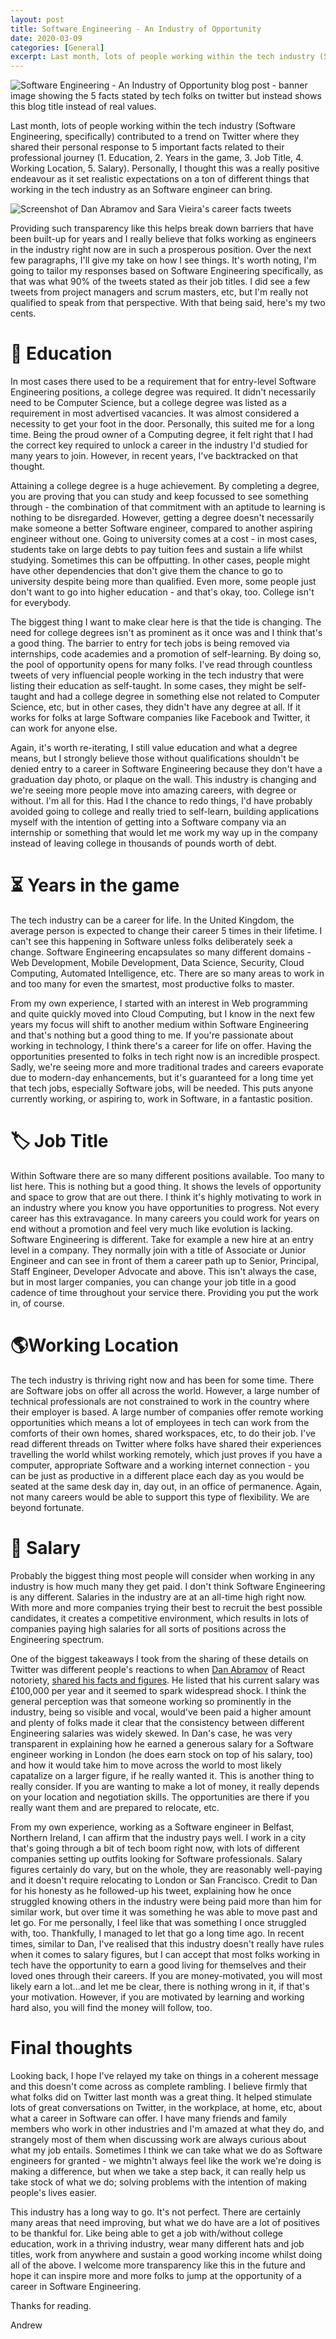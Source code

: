 ```yaml
---
layout: post
title: Software Engineering - An Industry of Opportunity
date: 2020-03-09
categories: [General]
excerpt: Last month, lots of people working within the tech industry (Software Engineering, specifically) contributed to a trend on Twitter where they shared their personal response to 5 important facts related to their professional journey (1. Education, 2. Years in the game, 3. Job Title, 4. Working Location, 5. Salary). Personally, I thought this was a really positive endeavour as it set realistic expectations on a ton of different things that working in the tech industry as an Software engineer can bring.
---
```


![Software Engineering - An Industry of Opportunity blog post - banner image showing the 5 facts stated by tech folks on twitter but instead shows this blog title instead of real values.](../../../../images/2020-03-08.svg "Software Engineering - An Industry of Opportunity blog post - banner image showing the 5 facts stated by tech folks on twitter but instead shows this blog title instead of real values.")

Last month, lots of people working within the tech industry (Software Engineering, specifically) contributed to a trend on Twitter where they shared their personal response to 5 important facts related to their professional journey (1. Education, 2. Years in the game, 3. Job Title, 4. Working Location, 5. Salary). Personally, I thought this was a really positive endeavour as it set realistic expectations on a ton of different things that working in the tech industry as an Software engineer can bring.

![Screenshot of Dan Abramov and Sara Vieira's career facts tweets](../../../../images/2020-03-08-img1.png "Screenshot of Dan Abramov and Sara Vieira's career facts tweets")

Providing such transparency like this helps break down barriers that have been built-up for years and I really believe that folks working as engineers in the industry right now are in such a prosperous position. Over the next few paragraphs, I'll give my take on how I see things. It's worth noting, I'm going to tailor my responses based on Software Engineering specifically, as that was what 90% of the tweets stated as their job titles. I did see a few tweets from project managers and scrum masters, etc, but I'm really not qualified to speak from that perspective. With that being said, here's my two cents.

# 🏫 Education
In most cases there used to be a requirement that for entry-level Software Engineering positions, a college degree was required. It didn't necessarily need to be Computer Science, but a college degree was listed as a requirement in most advertised vacancies. It was almost considered a necessity to get your foot in the door. Personally, this suited me for a long time. Being the proud owner of a Computing degree, it felt right that I had the correct key required to unlock a career in the industry I'd studied for many years to join. However, in recent years, I've backtracked on that thought. 

Attaining a college degree is a huge achievement. By completing a degree, you are proving that you can study and keep focussed to see something through - the combination of that commitment with an aptitude to learning is nothing to be disregarded. However, getting a degree doesn't necessarily make someone a better Software engineer, compared to another aspiring engineer without one. Going to university comes at a cost - in most cases, students take on large debts to pay tuition fees and sustain a life whilst studying. Sometimes this can be offputting. In other cases, people might have other dependencies that don't give them the chance to go to university despite being more than qualified. Even more, some people just don't want to go into higher education - and that's okay, too. College isn't for everybody.

The biggest thing I want to make clear here is that the tide is changing. The need for college degrees isn't as prominent as it once was and I think that's a good thing. The barrier to entry for tech jobs is being removed via internships, code academies and a promotion of self-learning. By doing so, the pool of opportunity opens for many folks. I've read through countless tweets of very influencial people working in the tech industry that were listing their education as self-taught. In some cases, they might be self-taught and had a college degree in something else not related to Computer Science, etc, but in other cases, they didn't have any degree at all. If it works for folks at large Software companies like Facebook and Twitter, it can work for anyone else.

Again, it's worth re-iterating, I still value education and what a degree means, but I strongly believe those without qualifications shouldn't be denied entry to a career in Software Engineering because they don't have a graduation day photo, or plaque on the wall. This industry is changing and we're seeing more people move into amazing careers, with degree or without. I'm all for this. Had I the chance to redo things, I'd have probably avoided going to college and really tried to self-learn, building applications myself with the intention of getting into a Software company via an internship or something that would let me work my way up in the company instead of leaving college in thousands of pounds worth of debt.

# ⏳ Years in the game
The tech industry can be a career for life. In the United Kingdom, the average person is expected to change their career 5 times in their lifetime. I can't see this happening in Software unless folks deliberately seek a change. Software Engineering encapsulates so many different domains - Web Development, Mobile Development, Data Science, Security, Cloud Computing, Automated Intelligence, etc. There are so many areas to work in and too many for even the smartest, most productive folks to master.

From my own experience, I started with an interest in Web programming and quite quickly moved into Cloud Computing, but I know in the next few years my focus will shift to another medium within Software Engineering and that's nothing but a good thing to me. If you're passionate about working in technology, I think there's a career for life on offer. Having the opportunities presented to folks in tech right now is an incredible prospect. Sadly, we're seeing more and more traditional trades and careers evaporate due to modern-day enhancements, but it's guaranteed for a long time yet that tech jobs, especially Software jobs, will be needed. This puts anyone currently working, or aspiring to, work in Software, in a fantastic position.

# 🏷 Job Title
Within Software there are so many different positions available. Too many to list here. This is nothing but a good thing. It shows the levels of opportunity and space to grow that are out there. I think it's highly motivating to work in an industry where you know you have opportunities to progress. Not every career has this extravagance. In many careers you could work for years on end without a promotion and feel very much like evolution is lacking. Software Engineering is different. Take for example a new hire at an entry level in a company. They normally join with a title of Associate or Junior Engineer and can see in front of them a career path up to Senior, Principal, Staff Engineer, Developer Advocate and above. This isn't always the case, but in most larger companies, you can change your job title in a good cadence of time throughout your service there. Providing you put the work in, of course.

# 🌎Working Location
The tech industry is thriving right now and has been for some time. There are Software jobs on offer all across the world. However, a large number of technical professionals are not constrained to work in the country where their employer is based. A large number of companies offer remote working opportunities which means a lot of employees in tech can work from the comforts of their own homes, shared workspaces, etc, to do their job. I've read different threads on Twitter where folks have shared their experiences travelling the world whilst working remotely, which just proves if you have a computer, appropriate Software and a working internet connection - you can be just as productive in a different place each day as you would be seated at the same desk day in, day out, in an office of permanence. Again, not many careers would be able to support this type of flexibility. We are beyond fortunate.

# 💸 Salary
Probably the biggest thing most people will consider when working in any industry is how much many they get paid. I don't think Software Engineering is any different. Salaries in the industry are at an all-time high right now. With more and more companies trying their best to recruit the best possible candidates, it creates a competitive environment, which results in lots of companies paying high salaries for all sorts of positions across the Engineering spectrum.

One of the biggest takeaways I took from the sharing of these details on Twitter was different people's reactions to when [Dan Abramov](https://twitter.com/dan_abramov) of React notoriety, [shared his facts and figures](https://twitter.com/dan_abramov/status/1228454264915271683?s=20). He listed that his current salary was £100,000 per year and it seemed to spark widespread shock. I think the general perception was that someone working so prominently in the industry, being so visible and vocal, would've been paid a higher amount and plenty of folks made it clear that the consistency between different Engineering salaries was widely skewed. In Dan's case, he was very transparent in explaining how he earned a generous salary for a Software engineer working in London (he does earn stock on top of his salary, too) and how it would take him to move across the world to most likely capatalize on a larger figure, if he really wanted it. This is another thing to really consider. If you are wanting to make a lot of money, it really depends on your location and negotiation skills. The opportunities are there if you really want them and are prepared to relocate, etc.

From my own experience, working as a Software engineer in Belfast, Northern Ireland, I can affirm that the industry pays well. I work in a city that's going through a bit of tech boom right now, with lots of different companies setting up outfits looking for Software professionals. Salary figures certainly do vary, but on the whole, they are reasonably well-paying and it doesn't require relocating to London or San Francisco. Credit to Dan for his honesty as he followed-up his tweet, explaining how he once struggled knowing others in the industry were being paid more than him for similar work, but over time it was something he was able to move past and let go. For me personally, I feel like that was something I once struggled with, too. Thankfully, I managed to let that go a long time ago. In recent times, similar to Dan, I've realised that this industry doesn't really have rules when it comes to salary figures, but I can accept that most folks working in tech have the opportunity to earn a good living for themselves and their loved ones through their careers. If you are money-motivated, you will most likely earn a lot...and let me be clear, there is nothing wrong in it, if that's your motivation. However, if you are motivated by learning and working hard also, you will find the money will follow, too.

# Final thoughts
Looking back, I hope I've relayed my take on things in a coherent message and this doesn't come across as complete rambling. I believe firmly that what folks did on Twitter last month was a great thing. It helped stimulate lots of great conversations on Twitter, in the workplace, at home, etc, about what a career in Software can offer. I have many friends and family members who work in other industries and I'm amazed at what they do, and strangely most of them when discussing work are always curious about what my job entails. Sometimes I think we can take what we do as Software engineers for granted - we mightn't always feel like the work we're doing is making a difference, but when we take a step back, it can really help us take stock of what we do; solving problems with the intention of making people's lives easier. 

This industry has a long way to go. It's not perfect. There are certainly many areas that need improving, but what we do have are a lot of positives to be thankful for. Like being able to get a job with/without college education, work in a thriving industry, wear many different hats and job titles, work from anywhere and sustain a good working income whilst doing all of the above. I welcome more transparency like this in the future and hope it can inspire more and more folks to jump at the opportunity of a career in Software Engineering.

Thanks for reading.

Andrew